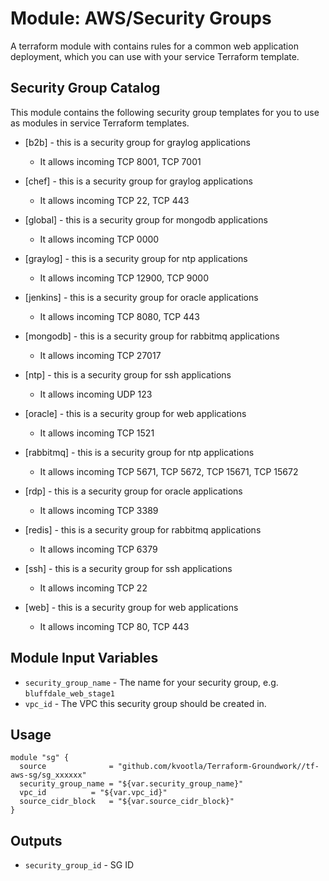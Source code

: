 Module: AWS/Security Groups
===========================

A terraform module with contains rules for a common web application deployment, which you can use with your service Terraform template.

Security Group Catalog
----------------------

This module contains the following security group templates for you to use as modules in service Terraform templates.

- [b2b] - this is a security group for graylog applications
    - It allows incoming TCP 8001, TCP 7001

- [chef] - this is a security group for graylog applications
    - It allows incoming TCP 22, TCP 443

- [global] - this is a security group for mongodb applications
    - It allows incoming TCP 0000

- [graylog] - this is a security group for ntp applications
    - It allows incoming TCP 12900, TCP 9000

- [jenkins] - this is a security group for oracle applications
    - It allows incoming TCP 8080, TCP 443

- [mongodb] - this is a security group for rabbitmq applications
    - It allows incoming TCP 27017

- [ntp] - this is a security group for ssh applications
    - It allows incoming UDP 123

- [oracle] - this is a security group for web applications
    - It allows incoming TCP 1521

- [rabbitmq] - this is a security group for ntp applications
    - It allows incoming TCP 5671, TCP 5672, TCP 15671, TCP 15672

- [rdp] - this is a security group for oracle applications
    - It allows incoming TCP 3389

- [redis] - this is a security group for rabbitmq applications
    - It allows incoming TCP 6379

- [ssh] - this is a security group for ssh applications
    - It allows incoming TCP 22

- [web] - this is a security group for web applications
    - It allows incoming TCP 80, TCP 443


Module Input Variables
----------------------

- `security_group_name` - The name for your security group, e.g. `bluffdale_web_stage1`
- `vpc_id`              - The VPC this security group should be created in.

Usage
-----

```hcl
module "sg" {
  source              = "github.com/kvootla/Terraform-Groundwork//tf-aws-sg/sg_xxxxxx"
  security_group_name = "${var.security_group_name}"
  vpc_id  	      = "${var.vpc_id}"
  source_cidr_block   = "${var.source_cidr_block}"
}
```

Outputs
-------

- `security_group_id` - SG ID
